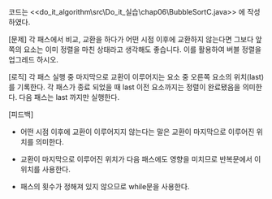 코드는 <<do_it_algorithm\src\Do_it_실습\chap06\BubbleSortC.java>> 에 작성하였다.

[문제]
각 패스에서 비교, 교환을 하다가 어떤 시점 이후에 교환하지 않는다면
그보다 앞쪽의 요소는 이미 정렬을 마친 상태라고 생각해도 좋습니다.
이를 활용하여 버블 정렬을 업그레드 하시오.

[로직]
각 패스 실행 중 마지막으로 교환이 이루어지는 요소 중 오른쪽 요소의 위치(last)를 기록한다.
각 패스가 종료 되었을 때 last 이전 요소까지는 정렬이 완료됐음을 의미한다.
다음 패스는 last 까지만 실행한다.

[피드백]
- 어떤 시점 이후에 교환이 이루어지지 않는다는 말은 교환이 마지막으로 이루어진 위치를 의미한다.

- 교환이 마지막으로 이루어진 위치가 다음 패스에도 영향을 미치므로 반복문에서 이 위치를 사용한다.

- 패스의 횟수가 정해져 있지 않으므로 while문을 사용한다.